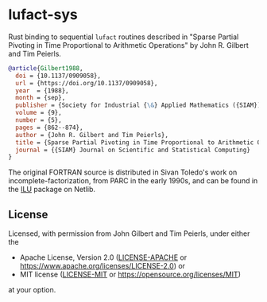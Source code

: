 # lufact-sys

Rust binding to sequential `lufact` routines described in
"Sparse Partial Pivoting in Time Proportional to Arithmetic
Operations" by John R. Gilbert and Tim Peierls.

```bibtex
@article{Gilbert1988,
  doi = {10.1137/0909058},
  url = {https://doi.org/10.1137/0909058},
  year  = {1988},
  month = {sep},
  publisher = {Society for Industrial {\&} Applied Mathematics ({SIAM})},
  volume = {9},
  number = {5},
  pages = {862--874},
  author = {John R. Gilbert and Tim Peierls},
  title = {Sparse Partial Pivoting in Time Proportional to Arithmetic Operations},
  journal = {{SIAM} Journal on Scientific and Statistical Computing}
}
```

The original FORTRAN source is distributed in Sivan Toledo's work on
incomplete-factorization, from PARC in the early 1990s, and can be
found in the [ILU](http://www.netlib.org/linalg/ilu.tgz) package on Netlib.

## License

Licensed, with permission from John Gilbert and Tim Peierls, under either the

* Apache License, Version 2.0 ([LICENSE-APACHE](LICENSE-APACHE) or https://www.apache.org/licenses/LICENSE-2.0) or
* MIT license ([LICENSE-MIT](LICENSE-MIT) or https://opensource.org/licenses/MIT)

at your option.
